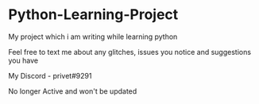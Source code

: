 # Python-Learning-Project
My project which i am writing while learning python

Feel free to text me about any glitches, issues you notice and suggestions you have

My Discord - privet#9291

No longer Active and won't be updated
